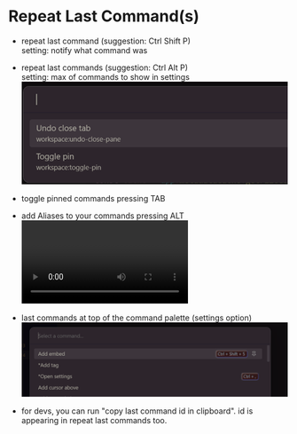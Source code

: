 # Repeat Last Command(s)

- repeat last command (suggestion: Ctrl Shift P)  
setting: notify what command was

- repeat last commands (suggestion: Ctrl Alt P)  
setting: max of commands to show in settings
![cmds](./ressources/added_id.png)

- toggle pinned commands pressing TAB

- add Aliases to your commands pressing ALT   
![demo](./ressources/aliases.mp4)

- last commands at top of the command palette (settings option)  
![mostrecent](./ressources/most%20recent.png)

- for devs, you can run "copy last command id in clipboard". id is appearing in repeat last commands too.